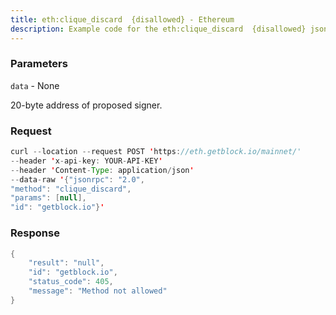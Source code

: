 ```yaml
---
title: eth:clique_discard  {disallowed} - Ethereum
description: Example code for the eth:clique_discard  {disallowed} json-rpc method. Сomplete guide on how to use eth:clique_discard  {disallowed} json-rpc in GetBlock.io Web3 documentation.
---
```


### Parameters


`data` - None

20-byte address of proposed signer.

### Request

``` java
curl --location --request POST 'https://eth.getblock.io/mainnet/' 
--header 'x-api-key: YOUR-API-KEY' 
--header 'Content-Type: application/json' 
--data-raw '{"jsonrpc": "2.0",
"method": "clique_discard",
"params": [null],
"id": "getblock.io"}'
```

###  Response

``` java
{
    "result": "null",
    "id": "getblock.io",
    "status_code": 405,
    "message": "Method not allowed"
}
```

